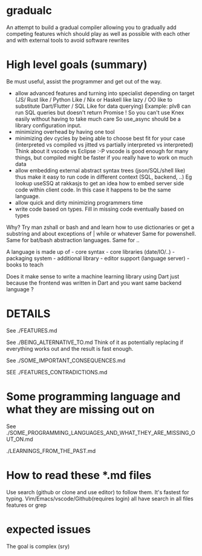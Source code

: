 # gradualc
An attempt to build a gradual compiler allowing you to gradually add competing
features which should play as well as possible with each other and with
external tools to avoid software rewrites

# High level goals (summary)

Be must useful, assist the programmer and get out of the way.

- allow advanced features and turning into specialist depending on target
  (JS/ Rust like / Python Like / Nix or Haskell like lazy / OO like to
  substitute Dart/Flutter / SQL Like for data querying)
  Example: plv8 can run SQL queries but doesn't return Promise !
  So you can't use Knex easily without having to take much care
  So use_async should be a library configuration input.
- minimizing overhead by having one tool
- minimizing dev cycles by being able to choose best fit for your case
  (interpreted vs compiled vs jitted vs partially interpreted vs interpreted)
  Think about it vscode vs Eclipse :-P
  vscode is good enough for many things, but compiled might be faster if you
  really have to work on much data
- allow embedding external abstract syntax trees (json/SQL/shell like)
  thus make it easy to run code in different context (SQL, backend, ..)
  Eg lookup useSSQ at rakkasjs to get an idea how to embed server side code within client code.
  In this case it happens to be the same language.
- allow quick and dirty minimizing programmers time
- write code based on types.
  Fill in missing code eventually based on types

Why?
Try man zshall or bash and and learn how to use dictionaries or get a substring
and about exceptions of | while or whatever
Same for powenshell. Same for bat/bash abstraction languages. Same for ..

A language is made up of
    - core syntax
    - core libraries (date/IO/..)
    - packaging system
    - additional library
    - editor support (language server)
    - books to teach

Does it make sense to write a machine learning library using Dart just because
the frontend was written in Dart and you want same backend language ?

# DETAILS

See ./FEATURES.md

See ./BEING_ALTERNATIVE_TO.md 
Think of it as potentially replacing if everything works out and the result is fast enough.

See ./SOME_IMPORTANT_CONSEQUENCES.md

SEE ./FEATURES_CONTRADICTIONS.md

# Some programming language and what they are missing out on
See ./SOME_PROGRAMMING_LANGUAGES_AND_WHAT_THEY_ARE_MISSING_OUT_ON.md

./LEARNINGS_FROM_THE_PAST.md

# How to read these *.md files
Use search (github or clone and use editor) to follow them. It's fastest for typing.
Vim/Emacs/vscode/Github(requires login) all have search in all files features or grep

# expected issues
The goal is complex (sry) 
